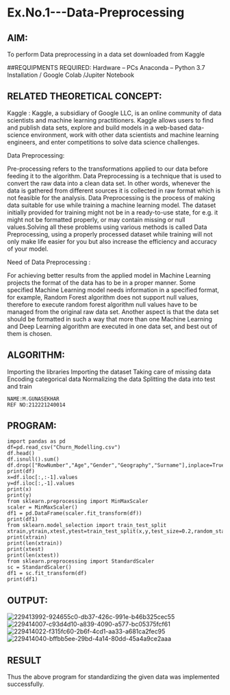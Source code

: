 # Ex.No.1---Data-Preprocessing
## AIM:

To perform Data preprocessing in a data set downloaded from Kaggle

##REQUIPMENTS REQUIRED:
Hardware – PCs
Anaconda – Python 3.7 Installation / Google Colab /Jupiter Notebook

## RELATED THEORETICAL CONCEPT:

Kaggle :
Kaggle, a subsidiary of Google LLC, is an online community of data scientists and machine learning practitioners. Kaggle allows users to find and publish data sets, explore and build models in a web-based data-science environment, work with other data scientists and machine learning engineers, and enter competitions to solve data science challenges.

Data Preprocessing:

Pre-processing refers to the transformations applied to our data before feeding it to the algorithm. Data Preprocessing is a technique that is used to convert the raw data into a clean data set. In other words, whenever the data is gathered from different sources it is collected in raw format which is not feasible for the analysis.
Data Preprocessing is the process of making data suitable for use while training a machine learning model. The dataset initially provided for training might not be in a ready-to-use state, for e.g. it might not be formatted properly, or may contain missing or null values.Solving all these problems using various methods is called Data Preprocessing, using a properly processed dataset while training will not only make life easier for you but also increase the efficiency and accuracy of your model.

Need of Data Preprocessing :

For achieving better results from the applied model in Machine Learning projects the format of the data has to be in a proper manner. Some specified Machine Learning model needs information in a specified format, for example, Random Forest algorithm does not support null values, therefore to execute random forest algorithm null values have to be managed from the original raw data set.
Another aspect is that the data set should be formatted in such a way that more than one Machine Learning and Deep Learning algorithm are executed in one data set, and best out of them is chosen.


## ALGORITHM:
Importing the libraries
Importing the dataset
Taking care of missing data
Encoding categorical data
Normalizing the data
Splitting the data into test and train

```
NAME:M.GUNASEKHAR
REF NO:212221240014
```

## PROGRAM:
```
import pandas as pd
df=pd.read_csv("Churn_Modelling.csv")
df.head()
df.isnull().sum()
df.drop(["RowNumber","Age","Gender","Geography","Surname"],inplace=True,axis=1)
print(df)
x=df.iloc[:,:-1].values
y=df.iloc[:,-1].values
print(x)
print(y)
from sklearn.preprocessing import MinMaxScaler
scaler = MinMaxScaler()
df1 = pd.DataFrame(scaler.fit_transform(df))
print(df1)
from sklearn.model_selection import train_test_split
xtrain,ytrain,xtest,ytest=train_test_split(x,y,test_size=0.2,random_state=2)
print(xtrain)
print(len(xtrain))
print(xtest)
print(len(xtest))
from sklearn.preprocessing import StandardScaler
sc = StandardScaler()
df1 = sc.fit_transform(df)
print(df1)
```

## OUTPUT:

![229413992-924655c0-db37-426c-991e-b46b325cec55](https://user-images.githubusercontent.com/95043391/229421739-fe7ffb59-fd84-4ab0-b0ae-47b8157f720e.png)
![229414007-c93d4d10-a839-4090-a577-bc05375fcf61](https://user-images.githubusercontent.com/95043391/229421755-6107101a-aedd-4731-b51f-42a2cde3679f.png)
![229414022-f315fc60-2b6f-4cd1-aa33-a681ca2fec95](https://user-images.githubusercontent.com/95043391/229421771-f524af28-1b0e-4d3e-8191-685dd58dbf21.png)
![229414040-bffbb5ee-29bd-4a14-80dd-45a4a9ce2aaa](https://user-images.githubusercontent.com/95043391/229421785-697f1465-7f8b-45ea-b912-0142fc5327b0.png)

## RESULT
Thus the above program for standardizing the given data was implemented successfully.
